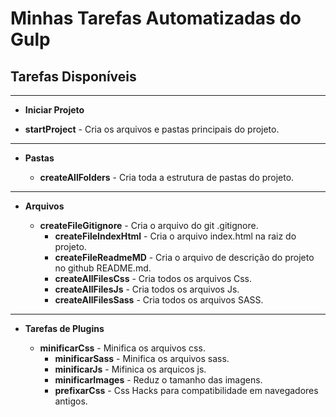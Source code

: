 # Minhas Tarefas Automatizadas do Gulp

## Tarefas Disponíveis

___

- **Iniciar Projeto**

- **startProject** - Cria os arquivos e pastas principais do projeto.

___

- **Pastas**

  - **createAllFolders** - Cria toda a estrutura de pastas do projeto.

___

- **Arquivos**

  - **createFileGitignore** - Cria o arquivo do git .gitignore.
    - **createFileIndexHtml** - Cria o arquivo index.html na raiz do projeto.
    - **createFileReadmeMD** - Cria o arquivo de descrição do projeto no github README.md.
    - **createAllFilesCss** - Cria todos os arquivos Css.
    - **createAllFilesJs** - Cria todos os arquivos Js.
    - **createAllFilesSass** - Cria todos os arquivos SASS.

___

- **Tarefas de Plugins**

  - **minificarCss** - Minifica os arquivos css.
    - **minificarSass** - Minifica os arquivos sass.
    - **minificarJs** - Mifinica os arquicos js.
    - **minificarImages** - Reduz o tamanho das imagens.
    - **prefixarCss** - Css Hacks para compatibilidade em navegadores antigos.
